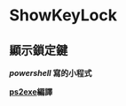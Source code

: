 # ShowKeyLock

## 顯示鎖定鍵

**_powershell_ 寫的小程式**

**[ps2exe](https://github.com/MScholtes/PS2EXE)編譯**
